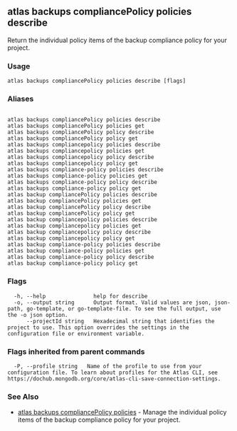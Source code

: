 ## atlas backups compliancePolicy policies describe

Return the individual policy items of the backup compliance policy for your project.


### Usage
```
atlas backups compliancePolicy policies describe [flags]
```

### Aliases
```

atlas backups compliancePolicy policies describe
atlas backups compliancePolicy policies get
atlas backups compliancePolicy policy describe
atlas backups compliancePolicy policy get
atlas backups compliancepolicy policies describe
atlas backups compliancepolicy policies get
atlas backups compliancepolicy policy describe
atlas backups compliancepolicy policy get
atlas backups compliance-policy policies describe
atlas backups compliance-policy policies get
atlas backups compliance-policy policy describe
atlas backups compliance-policy policy get
atlas backup compliancePolicy policies describe
atlas backup compliancePolicy policies get
atlas backup compliancePolicy policy describe
atlas backup compliancePolicy policy get
atlas backup compliancepolicy policies describe
atlas backup compliancepolicy policies get
atlas backup compliancepolicy policy describe
atlas backup compliancepolicy policy get
atlas backup compliance-policy policies describe
atlas backup compliance-policy policies get
atlas backup compliance-policy policy describe
atlas backup compliance-policy policy get
```



### Flags

```
  -h, --help               help for describe
  -o, --output string      Output format. Valid values are json, json-path, go-template, or go-template-file. To see the full output, use the -o json option.
      --projectId string   Hexadecimal string that identifies the project to use. This option overrides the settings in the configuration file or environment variable.

```


### Flags inherited from parent commands

```
  -P, --profile string   Name of the profile to use from your configuration file. To learn about profiles for the Atlas CLI, see https://dochub.mongodb.org/core/atlas-cli-save-connection-settings.

```

### See Also


* [atlas backups compliancePolicy policies](atlas_backups_compliancePolicy_policies.md)	- Manage the individual policy items of the backup compliance policy for your project.



